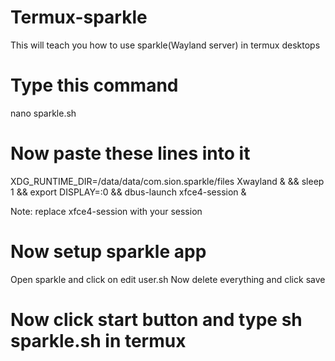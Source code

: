 # Termux-sparkle
This will teach you how to use sparkle(Wayland server) in termux desktops
# Type this command
nano sparkle.sh
# Now paste these lines into it
XDG_RUNTIME_DIR=/data/data/com.sion.sparkle/files Xwayland & &&
sleep 1 &&
export DISPLAY=:0 &&
dbus-launch xfce4-session &

Note: replace xfce4-session with your session

# Now setup sparkle app
Open sparkle and click on edit user.sh
Now delete everything and click save
# Now click start button and type sh sparkle.sh in termux
